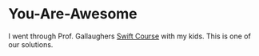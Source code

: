 # You-Are-Awesome

I went through Prof. Gallaughers [Swift Course](https://gallaugher.com/swift/) with my kids. This is one of our solutions.
